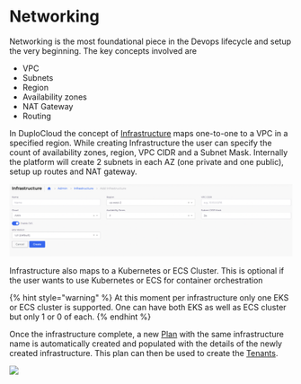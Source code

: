 # Networking

Networking is the most foundational piece in the Devops lifecycle and setup the very beginning. The key concepts involved are

* VPC
* Subnets
* Region
* Availability zones
* NAT Gateway
* Routing

In DuploCloud the concept of [Infrastructure](../../getting-started/application-focussed-interface/infrastructure.md) maps one-to-one to a VPC in a specified region. While creating Infrastructure the user can specify the count of availability zones, region, VPC CIDR and a Subnet Mask. Internally the platform will create 2 subnets in each AZ (one private and one public), setup up routes and NAT gateway.&#x20;

![](<../../.gitbook/assets/image (15) (1) (1) (2).png>)

Infrastructure also maps to a Kubernetes or ECS Cluster. This is optional if the user wants to use Kubernetes or ECS for container orchestration

{% hint style="warning" %}
At this moment per infrastructure only one EKS or ECS cluster is supported. One can have both EKS as well as ECS cluster but only 1 or 0 of each.&#x20;
{% endhint %}



Once the infrastructure complete, a new [Plan](../../getting-started/application-focussed-interface/plan.md) with the same infrastructure name is automatically created and populated with the details of the newly created infrastructure. This plan can then be used to create the [Tenants](../../getting-started/application-focussed-interface/tenant.md).

![](https://duplocloud.com/wp-content/uploads/2021/11/infra-plan.png)
